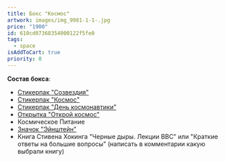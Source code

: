 ```yaml
---
title: Бокс "Космос"
artwork: images/img_9981-1-1-.jpg
price: "1900"
id: 610cd07368354000122f5fe0
tags:
  - space
isAddToCart: true
priority: 0
---
```

**Cостав бокса**:

* [Стикерпак "Созвездия"](https://www.zerokelvin.ru/products/stickers/constellation/)
* [Стикерпак "Космос"](https://www.zerokelvin.ru/products/stickers/space/)
* [Стикерпак "День космонавтики"](https://www.zerokelvin.ru/products/stickers/space-day/)
* [Открытка "Открой космос"](https://www.zerokelvin.ru/products/cards/open-space/)
* Космическое Питание
* [Значок "Эйнштейн"](https://www.zerokelvin.ru/products/pins/einstein/)
* Книга Стивена Хокинга "Черные дыры. Лекции BBC" или "Краткие ответы на большие вопросы" (написать в комментарии какую выбрали книгу)